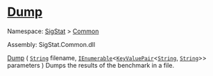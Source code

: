 # [Dump](./VerifierBenchmark-100663370.md)

Namespace: [SigStat]() > [Common](./../README.md)

Assembly: SigStat.Common.dll

[Dump](./VerifierBenchmark-100663370.md) ( [`String`](https://docs.microsoft.com/en-us/dotnet/api/System.String) filename, [`IEnumerable`](https://docs.microsoft.com/en-us/dotnet/api/System.Collections.Generic.IEnumerable-1)\<[`KeyValuePair`](https://docs.microsoft.com/en-us/dotnet/api/System.Collections.Generic.KeyValuePair-2)\<[`String`](https://docs.microsoft.com/en-us/dotnet/api/System.String), [`String`](https://docs.microsoft.com/en-us/dotnet/api/System.String)>> parameters )	Dumps the results of the benchmark in a file.
